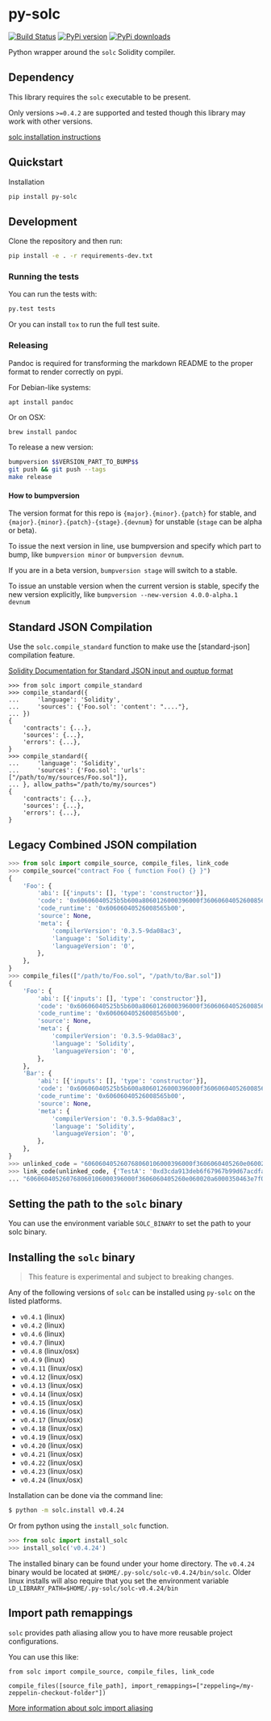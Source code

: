 # py-solc

[![Build Status](https://travis-ci.org/ethereum/py-solc.png)](https://travis-ci.org/ethereum/py-solc)
[![PyPi version](https://pypip.in/v/py-solc/badge.png)](https://pypi.python.org/pypi/py-solc)
[![PyPi downloads](https://pypip.in/d/py-solc/badge.png)](https://pypi.python.org/pypi/py-solc)
   

Python wrapper around the `solc` Solidity compiler.


## Dependency

This library requires the `solc` executable to be present.

Only versions `>=0.4.2` are supported and tested though this library may work
with other versions.

[solc installation instructions](http://solidity.readthedocs.io/en/latest/installing-solidity.html)


## Quickstart

Installation

```sh
pip install py-solc
```

## Development

Clone the repository and then run:

```sh
pip install -e . -r requirements-dev.txt
```


### Running the tests

You can run the tests with:

```sh
py.test tests
```

Or you can install `tox` to run the full test suite.


### Releasing

Pandoc is required for transforming the markdown README to the proper format to
render correctly on pypi.

For Debian-like systems:

```
apt install pandoc
```

Or on OSX:

```sh
brew install pandoc
```

To release a new version:

```sh
bumpversion $$VERSION_PART_TO_BUMP$$
git push && git push --tags
make release
```


#### How to bumpversion

The version format for this repo is `{major}.{minor}.{patch}` for stable, and
`{major}.{minor}.{patch}-{stage}.{devnum}` for unstable (`stage` can be alpha or beta).

To issue the next version in line, use bumpversion and specify which part to bump,
like `bumpversion minor` or `bumpversion devnum`.

If you are in a beta version, `bumpversion stage` will switch to a stable.

To issue an unstable version when the current version is stable, specify the
new version explicitly, like `bumpversion --new-version 4.0.0-alpha.1 devnum`




## Standard JSON Compilation

Use the `solc.compile_standard` function to make use the [standard-json] compilation feature.

[Solidity Documentation for Standard JSON input and ouptup format](http://solidity.readthedocs.io/en/develop/using-the-compiler.html#compiler-input-and-output-json-description)

```
>>> from solc import compile_standard
>>> compile_standard({
...     'language': 'Solidity',
...     'sources': {'Foo.sol': 'content': "...."},
... })
{
    'contracts': {...},
    'sources': {...},
    'errors': {...},
}
>>> compile_standard({
...     'language': 'Solidity',
...     'sources': {'Foo.sol': 'urls': ["/path/to/my/sources/Foo.sol"]},
... }, allow_paths="/path/to/my/sources")
{
    'contracts': {...},
    'sources': {...},
    'errors': {...},
}
```


## Legacy Combined JSON compilation


```python
>>> from solc import compile_source, compile_files, link_code
>>> compile_source("contract Foo { function Foo() {} }")
{
    'Foo': {
        'abi': [{'inputs': [], 'type': 'constructor'}],
        'code': '0x60606040525b5b600a8060126000396000f360606040526008565b00',
        'code_runtime': '0x60606040526008565b00',
        'source': None,
        'meta': {
            'compilerVersion': '0.3.5-9da08ac3',
            'language': 'Solidity',
            'languageVersion': '0',
        },
    },
}
>>> compile_files(["/path/to/Foo.sol", "/path/to/Bar.sol"])
{
    'Foo': {
        'abi': [{'inputs': [], 'type': 'constructor'}],
        'code': '0x60606040525b5b600a8060126000396000f360606040526008565b00',
        'code_runtime': '0x60606040526008565b00',
        'source': None,
        'meta': {
            'compilerVersion': '0.3.5-9da08ac3',
            'language': 'Solidity',
            'languageVersion': '0',
        },
    },
    'Bar': {
        'abi': [{'inputs': [], 'type': 'constructor'}],
        'code': '0x60606040525b5b600a8060126000396000f360606040526008565b00',
        'code_runtime': '0x60606040526008565b00',
        'source': None,
        'meta': {
            'compilerVersion': '0.3.5-9da08ac3',
            'language': 'Solidity',
            'languageVersion': '0',
        },
    },
}
>>> unlinked_code = "606060405260768060106000396000f3606060405260e060020a6000350463e7f09e058114601a575b005b60187f0c55699c00000000000000000000000000000000000000000000000000000000606090815273__TestA_________________________________90630c55699c906064906000906004818660325a03f41560025750505056"
>>> link_code(unlinked_code, {'TestA': '0xd3cda913deb6f67967b99d67acdfa1712c293601'})
... "606060405260768060106000396000f3606060405260e060020a6000350463e7f09e058114601a575b005b60187f0c55699c00000000000000000000000000000000000000000000000000000000606090815273d3cda913deb6f67967b99d67acdfa1712c29360190630c55699c906064906000906004818660325a03f41560025750505056"
```

## Setting the path to the `solc` binary

You can use the environment variable `SOLC_BINARY` to set the path to your solc binary.


## Installing the `solc` binary

> This feature is experimental and subject to breaking changes.

Any of the following versions of `solc` can be installed using `py-solc` on the
listed platforms.

* `v0.4.1` (linux)
* `v0.4.2` (linux)
* `v0.4.6` (linux)
* `v0.4.7` (linux)
* `v0.4.8` (linux/osx)
* `v0.4.9` (linux)
* `v0.4.11` (linux/osx)
* `v0.4.12` (linux/osx)
* `v0.4.13` (linux/osx)
* `v0.4.14` (linux/osx)
* `v0.4.15` (linux/osx)
* `v0.4.16` (linux/osx)
* `v0.4.17` (linux/osx)
* `v0.4.18` (linux/osx)
* `v0.4.19` (linux/osx)
* `v0.4.20` (linux/osx)
* `v0.4.21` (linux/osx)
* `v0.4.22` (linux/osx)
* `v0.4.23` (linux/osx)
* `v0.4.24` (linux/osx)

Installation can be done via the command line:

```bash
$ python -m solc.install v0.4.24
```

Or from python using the `install_solc` function.

```python
>>> from solc import install_solc
>>> install_solc('v0.4.24')
```

The installed binary can be found under your home directory.  The `v0.4.24`
binary would be located at `$HOME/.py-solc/solc-v0.4.24/bin/solc`.  Older linux
installs will also require that you set the environment variable
`LD_LIBRARY_PATH=$HOME/.py-solc/solc-v0.4.24/bin`


## Import path remappings

`solc` provides path aliasing allow you to have more reusable project configurations.
 
You can use this like:

```
from solc import compile_source, compile_files, link_code

compile_files([source_file_path], import_remappings=["zeppeling=/my-zeppelin-checkout-folder"])
```

[More information about solc import aliasing](http://solidity.readthedocs.io/en/develop/layout-of-source-files.html#paths) 
